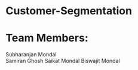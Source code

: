 # Customer-Segmentation
# Team Members:
  Subharanjan Mondal\
  Samiran Ghosh
  Saikat Mondal
  Biswajit Mondal
